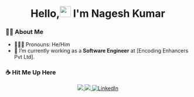 <h1 align="center"> Hello,<img src="https://media.giphy.com/media/hvRJCLFzcasrR4ia7z/giphy.gif" width="30px"/> I'm Nagesh Kumar</h1>

### :man_technologist: About Me 
- 👩🏻‍💻 Pronouns: He/Him
- 💼 I’m currently working as a <strong>Software Engineer</strong> at [Encoding Enhancers Pvt Ltd]. 

### :coffee: Hit Me Up Here
<p align="center">
	<a href="https://github.com/nikku-repository" alt="Github" title="github">
       <img src="https://img.shields.io/badge/For_More_Useful_Repos-15k?style=for-the-badge&color=2088FF&logo=github&logoColor=fff"/>
    </a>
    <a href="https://github.com/nikku-repository/nikku-repository" alt="Github Stars" title="Star Mark Repo">
        <img src="https://img.shields.io/badge/Shower_stars_if_you_like_my_repos-15k?style=for-the-badge&color=ffd000&logo=apachespark&logoColor=black"/>
    </a>
    <a href="https://linkedin.com/in/nagesh-kumar-b5b51411a/">
        <img src="https://img.shields.io/badge/For_Professional_Updates-15k?style=for-the-badge&color=0a66c2&logo=linkedin" alt="LinkedIn"/>
    </a>
</p>



